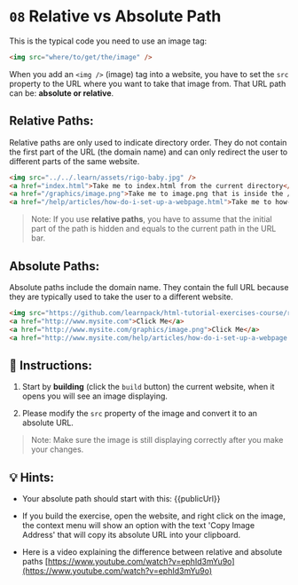 # `08` Relative vs Absolute Path

This is the typical code you need to use an image tag:

```html
<img src="where/to/get/the/image" />
```

When you add an `<img />` (image) tag into a website, you have to set the `src` property to the URL where you want to take that image from. That URL path can be: **absolute or relative**.

## Relative Paths:

Relative paths are only used to indicate directory order. They do not contain the first part of the URL (the domain name) and can only redirect the user to different parts of the same website.

```html
<img src="../../.learn/assets/rigo-baby.jpg" />
<a href="index.html">Take me to index.html from the current directory</a>
<a href="/graphics/image.png">Take me to image.png that is inside the /graphics/ directory</a>
<a href="/help/articles/how-do-i-set-up-a-webpage.html">Take me to how-do-i-set-up-a-webpage.html</a>
```

> Note: If you use **relative paths**, you have to assume that the initial part of the path is hidden and equals to the current path in the URL bar.

## Absolute Paths:

Absolute paths include the domain name. They contain the full URL because they are typically used to take the user to a different website.

```html
<img src="https://github.com/learnpack/html-tutorial-exercises-course/raw/master/HTML-badge.png" />
<a href="http://www.mysite.com">Click Me</a>
<a href="http://www.mysite.com/graphics/image.png">Click Me</a>
<a href="http://www.mysite.com/help/articles/how-do-i-set-up-a-webpage.html">Click Me</a>
```

## 📝 Instructions:

1. Start by **building** (click the `build` button) the current website, when it opens you will see an image displaying.

2. Please modify the `src` property of the image and convert it to an absolute URL.

> Note: Make sure the image is still displaying correctly after you make your changes.

## 💡 Hints:

+ Your absolute path should start with this: {{publicUrl}}

+ If you build the exercise, open the website, and right click on the image, the context menu will show an option with the text 'Copy Image Address' that will copy its absolute URL into your clipboard.

+ Here is a video explaining the difference between relative and absolute paths [https://www.youtube.com/watch?v=ephId3mYu9o](https://www.youtube.com/watch?v=ephId3mYu9o)
